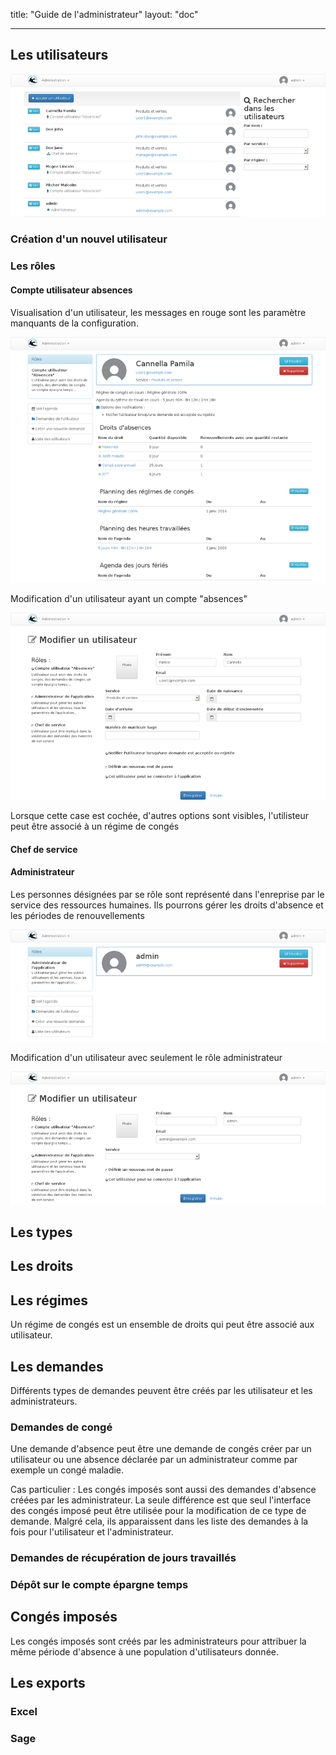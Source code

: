 title: "Guide de l'administrateur"
layout: "doc"

---

## Les utilisateurs

![Liste dess utilisateurs vue par l'administrateur](images/userlist-with-one-admin.png)



### Création d'un nouvel utilisateur

### Les rôles

#### Compte utilisateur absences

Visualisation d'un utilisateur, les messages en rouge sont les paramètre manquants de la configuration.

![Visualisation d'un utilisateur](images/user-account-view.png)

Modification d'un utilisateur ayant un compte "absences"

![Visualisation d'un utilisateur](images/user-account-edit.png)

Lorsque cette case est cochée, d'autres options sont visibles, l'utilisteur peut être associé à un régime de congés

#### Chef de service

#### Administrateur

Les personnes désignées par se rôle sont représenté dans l'enreprise par le service des ressources humaines.
Ils pourrons gérer les droits d'absence et les périodes de renouvellements


![Visualisation d'un administrateur](images/user-admin-view.png)

Modification d'un utilisateur avec seulement le rôle administrateur

![Modification d'un administrateur](images/user-admin-edit.png)

## Les types

## Les droits

## Les régimes

Un régime de congés est un ensemble de droits qui peut être associé aux utilisateur.

## Les demandes

Différents types de demandes peuvent être créés par les utilisateur et les administrateurs.

### Demandes de congé

Une demande d'absence peut être une demande de congés créer par un utilisateur ou une absence déclarée par un administrateur
comme par exemple un congé maladie.

Cas particulier : Les congés imposés sont aussi des demandes d'absence créées par les administrateur. La
seule différence est que seul l'interface des congés imposé peut être utilisée pour la modification
de ce type de demande. Malgré cela, ils apparaissent dans les liste des demandes à la fois pour l'utilisateur
et l'administrateur.

### Demandes de récupération de jours travaillés

### Dépôt sur le compte épargne temps

## Congés imposés

Les congés imposés sont créés par les administrateurs pour attribuer la même période d'absence à une population d'utilisateurs donnée.


## Les exports

### Excel

### Sage
